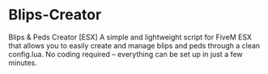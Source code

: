 # Blips-Creator
Blips &amp; Peds Creator [ESX]  A simple and lightweight script for FiveM ESX that allows you to easily create and manage blips and peds through a clean config.lua. No coding required – everything can be set up in just a few minutes.
